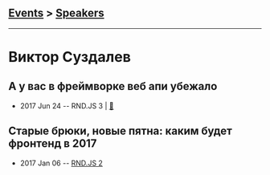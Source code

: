 ## [Events](../README.md) > [Speakers](../speakers.md)
---

# Виктор Суздалев

## А у вас в фреймворке веб апи убежало
- 2017 Jun 24 -- RND.JS 3  | [:notebook:](https://vk.com/doc5938234_447529815?hash=12eef949a79ddf1f55&dl=b09ecde868994d3b1f)  
## Старые брюки, новые пятна: каким будет фронтенд в 2017
- 2017 Jan 06 -- [RND.JS 2](https://youtu.be/fLX4-Ys9avw?t=4161)    

